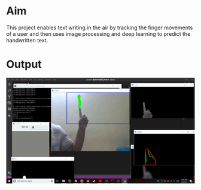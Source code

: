 # Aim

This project enables text writing in the air by tracking the finger movements of a user and then uses image processing and deep learning to predict the handwritten text.

# Output
![Output avi gif](https://github.com/Pratyay211/Text-written-in-air/blob/main/M.gif)

